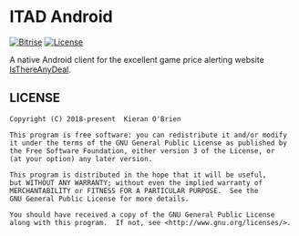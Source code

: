 # ITAD Android
[![Bitrise](https://img.shields.io/bitrise/bf678f93be4cdcbc/develop?label=build&token=XlpP7cvFuI6Wasbyr2xMTw)](https://app.bitrise.io/app/bf678f93be4cdcbc)
[![License](https://img.shields.io/badge/License-GPL%203.0-blue.svg)](https://www.gnu.org/licenses/gpl-3.0.html)

A native Android client for the excellent game price alerting website [IsThereAnyDeal](https://isthereanydeal.com/).

## LICENSE

	Copyright (C) 2018-present  Kieran O'Brien

	This program is free software: you can redistribute it and/or modify
	it under the terms of the GNU General Public License as published by
	the Free Software Foundation, either version 3 of the License, or
	(at your option) any later version.

	This program is distributed in the hope that it will be useful,
	but WITHOUT ANY WARRANTY; without even the implied warranty of
	MERCHANTABILITY or FITNESS FOR A PARTICULAR PURPOSE.  See the
	GNU General Public License for more details.

	You should have received a copy of the GNU General Public License
	along with this program.  If not, see <http://www.gnu.org/licenses/>.

